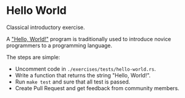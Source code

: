 # Hello World

Classical introductory exercise.

A ["Hello, World!"](http://en.wikipedia.org/wiki/%22Hello,_world!%22_program) program is traditionally used to introduce novice programmers to a programming language.

The steps are simple:

- Uncomment code in `./exercises/tests/hello-world.rs`.
- Write a function that returns the string "Hello, World!".
- Run `make test` and sure that all test is passed.
- Create Pull Request and get feedback from community members.
